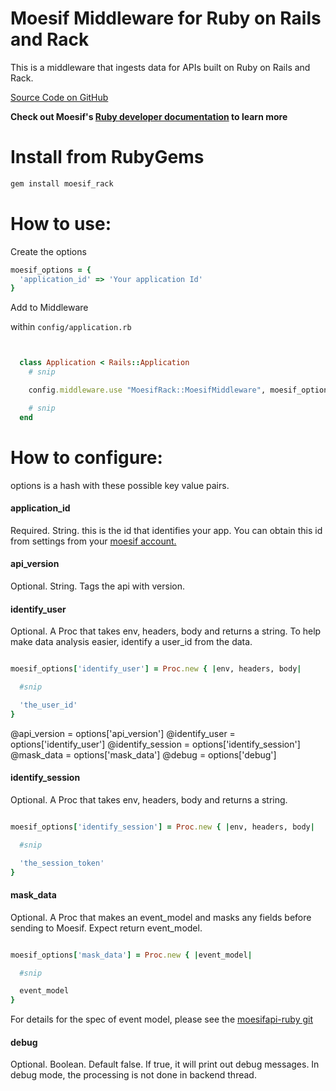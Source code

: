 Moesif Middleware for Ruby on Rails and Rack
======================

This is a middleware that ingests data for APIs built on Ruby on Rails and Rack. 

[Source Code on GitHub](https://github.com/moesif/moesif-rack)

__Check out Moesif's
[Ruby developer documentation](https://www.moesif.com/developer-documentation) to learn more__



Install from RubyGems
=====================

```bash
gem install moesif_rack
```
How to use:
===========

Create the options

```ruby
moesif_options = {
  'application_id' => 'Your application Id'
}
```

Add to Middleware


within `config/application.rb`

```ruby


  class Application < Rails::Application
    # snip

    config.middleware.use "MoesifRack::MoesifMiddleware", moesif_options

    # snip
  end

```


How to configure:
=================

options is a hash with these possible key value pairs.

#### application_id

Required. String. this is the id that identifies your app. You can obtain this id from settings
from your [moesif account.](http://www.moesif.com)


#### api_version

Optional. String. Tags the api with version.


#### identify_user

Optional. A Proc that takes env, headers, body and returns a string. To help make data analysis easier, identify a user_id from the data.

```ruby

moesif_options['identify_user'] = Proc.new { |env, headers, body|

  #snip

  'the_user_id'
}

```

@api_version = options['api_version']
@identify_user = options['identify_user']
@identify_session = options['identify_session']
@mask_data = options['mask_data']
@debug = options['debug']

#### identify_session

Optional. A Proc that takes env, headers, body and returns a string.

```ruby

moesif_options['identify_session'] = Proc.new { |env, headers, body|

  #snip

  'the_session_token'
}

```

#### mask_data

Optional. A Proc that makes an event_model and masks any fields before sending to Moesif. Expect return event_model.

```ruby

moesif_options['mask_data'] = Proc.new { |event_model|

  #snip

  event_model
}

```

For details for the spec of event model, please see the [moesifapi-ruby git](https://github.com/Moesif/moesifapi-ruby)


#### debug

Optional. Boolean. Default false. If true, it will print out debug messages. In debug mode, the processing is not done in backend thread.
